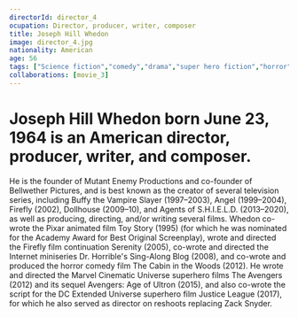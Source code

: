 ```yaml
---
directorId: director_4
ocupation: Director, producer, writer, composer
title: Joseph Hill Whedon
image: director_4.jpg
nationality: American
age: 56
tags: ["Science fiction","comedy","drama","super hero fiction","horror"]
collaborations: [movie_3]
---
```


# Joseph Hill Whedon born June 23, 1964 is an American director, producer, writer, and composer.
He is the founder of Mutant Enemy Productions and co-founder of Bellwether Pictures, and is best known as the creator of several television series, including Buffy the Vampire Slayer (1997–2003), Angel (1999–2004), Firefly (2002), Dollhouse (2009–10), and Agents of S.H.I.E.L.D. (2013–2020), as well as producing, directing, and/or writing several films.
Whedon co-wrote the Pixar animated film Toy Story (1995) (for which he was nominated for the Academy Award for Best Original Screenplay), wrote and directed the Firefly film continuation Serenity (2005), co-wrote and directed the Internet miniseries Dr. Horrible's Sing-Along Blog (2008), and co-wrote and produced the horror comedy film The Cabin in the Woods (2012).
He wrote and directed the Marvel Cinematic Universe superhero films The Avengers (2012) and its sequel Avengers: Age of Ultron (2015), and also co-wrote the script for the DC Extended Universe superhero film Justice League (2017), for which he also served as director on reshoots replacing Zack Snyder.
